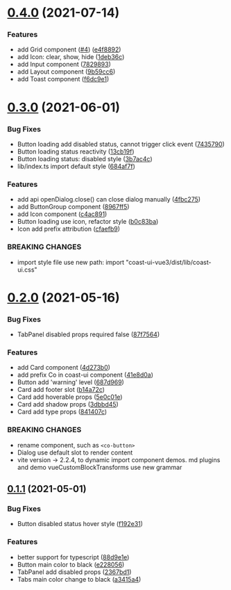 # [0.4.0](https://github.com/dreamqyq/coast-ui-vue3/compare/v0.3.0...v0.4.0) (2021-07-14)


### Features

* add Grid component ([#4](https://github.com/dreamqyq/coast-ui-vue3/issues/4)) ([e4f8892](https://github.com/dreamqyq/coast-ui-vue3/commit/e4f88929ba6dd6d694b87cb7e7bdc334e014b224))
* add Icon: clear, show,  hide ([1deb36c](https://github.com/dreamqyq/coast-ui-vue3/commit/1deb36ccce4d2710600708ce0cbbb68d5211fa5b))
* add Input component ([7829893](https://github.com/dreamqyq/coast-ui-vue3/commit/7829893f2505f0c9fa94d2c2d76819c3910b1a0d))
* add Layout component ([9b59cc6](https://github.com/dreamqyq/coast-ui-vue3/commit/9b59cc696335650c5096fc6ad0f249e70986acc3))
* add Toast component ([f6dc9e1](https://github.com/dreamqyq/coast-ui-vue3/commit/f6dc9e11f6cf09c9e0cec5a75b410bd8cc750eca))



# [0.3.0](https://github.com/dreamqyq/coast-ui-vue3/compare/v0.2.0...v0.3.0) (2021-06-01)

### Bug Fixes

- Button loading add disabled status, cannot trigger click event ([7435790](https://github.com/dreamqyq/coast-ui-vue3/commit/7435790f0f2f051f11f9b6d5fdbef51ea6cb65c5))
- Button loading status reactivity ([13cb19f](https://github.com/dreamqyq/coast-ui-vue3/commit/13cb19fd5419e7b034eeeef53634e93285e6cabc))
- Button loading status: disabled style ([3b7ac4c](https://github.com/dreamqyq/coast-ui-vue3/commit/3b7ac4c092275abca89ea360623d26e57b9a5344))
- lib/index.ts import default style ([684af7f](https://github.com/dreamqyq/coast-ui-vue3/commit/684af7f9acffc7c487ba5630777dd85d7b266659))

### Features

- add api openDialog.close() can close dialog manually ([4fbc275](https://github.com/dreamqyq/coast-ui-vue3/commit/4fbc275cb93170438cd084cef7c20ff5eacc1c54))
- add ButtonGroup component ([8967ff5](https://github.com/dreamqyq/coast-ui-vue3/commit/8967ff535450c0a5e912b29a3823e0c2e6f15b8e))
- add Icon component ([c4ac891](https://github.com/dreamqyq/coast-ui-vue3/commit/c4ac8914c32d36bd5ae763672c65cf7ed0ab14b6))
- Button loading use icon, refactor style ([b0c83ba](https://github.com/dreamqyq/coast-ui-vue3/commit/b0c83bac0953361e522470b21a636d688f13cc5f))
- Icon add prefix attribution ([cfaefb9](https://github.com/dreamqyq/coast-ui-vue3/commit/cfaefb995da651f0a727ed5f030a6465460cb361))

### BREAKING CHANGES

- import style file use new path: import "coast-ui-vue3/dist/lib/coast-ui.css"

# [0.2.0](https://github.com/dreamqyq/coast-ui-vue3/compare/v0.1.1...v0.2.0) (2021-05-16)

### Bug Fixes

- TabPanel disabled props required false ([87f7564](https://github.com/dreamqyq/coast-ui-vue3/commit/87f7564e7a8b75fdfe7728eb6169ce53fb6c5eeb))

### Features

- add Card component ([4d273b0](https://github.com/dreamqyq/coast-ui-vue3/commit/4d273b08b6c0493ca24658ce9d602dab174aaf09))
- add prefix Co in coast-ui component ([41e8d0a](https://github.com/dreamqyq/coast-ui-vue3/commit/41e8d0a6d45eca008257b87e3dd853ef124e8857))
- Button add 'warning' level ([687d969](https://github.com/dreamqyq/coast-ui-vue3/commit/687d96964b50b0876f739daa72e4d3915a481be1))
- Card add footer slot ([b14a72c](https://github.com/dreamqyq/coast-ui-vue3/commit/b14a72ced1c44a42b70e8efd61a62663d7eb822c))
- Card add hoverable props ([5e0c01e](https://github.com/dreamqyq/coast-ui-vue3/commit/5e0c01e646e818da851153a4303a6433eac6930c))
- Card add shadow props ([3dbbd45](https://github.com/dreamqyq/coast-ui-vue3/commit/3dbbd45842622f62f665f0cc6f05a3983deea7eb))
- Card add type props ([841407c](https://github.com/dreamqyq/coast-ui-vue3/commit/841407c081beaa4eeaa0a58a4865c730f87229cf))

### BREAKING CHANGES

- rename component, such as `<co-button>`
- Dialog use default slot to render content
- vite version -> 2.2.4, to dynamic import component demos. md plugins and demo vueCustomBlockTransforms use new grammar

## [0.1.1](https://github.com/dreamqyq/coast-ui-vue3/compare/v0.1.0...v0.1.1) (2021-05-01)

### Bug Fixes

- Button disabled status hover style ([f192e31](https://github.com/dreamqyq/coast-ui-vue3/commit/f192e317d0bc8d5bd0b64482e33110f9c173758f))

### Features

- better support for typescript ([88d9e1e](https://github.com/dreamqyq/coast-ui-vue3/commit/88d9e1eb31c8b5f741527b2c05ef053103f6bbf2))
- Button main color to black ([e228056](https://github.com/dreamqyq/coast-ui-vue3/commit/e228056a4cd3b888d4c0b3a28f2fc33b2821363c))
- TabPanel add disabled props ([2367bd1](https://github.com/dreamqyq/coast-ui-vue3/commit/2367bd1767df8bc1d6e65ac99e1a50fe4b00b54b))
- Tabs main color change to black ([a3415a4](https://github.com/dreamqyq/coast-ui-vue3/commit/a3415a482c1f3f56939ece9534dab81fd042bbf6))
